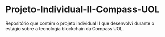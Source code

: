 # Projeto-Individual-II-Compass-UOL
Repositório que contém o projeto individual II que desenvolvi durante o estágio sobre a tecnologia blockchain da Compass UOL.

